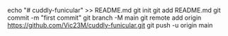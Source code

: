 echo "# cuddly-funicular" >> README.md
git init
git add README.md
git commit -m "first commit"
git branch -M main
git remote add origin https://github.com/Vic23M/cuddly-funicular.git
git push -u origin main
